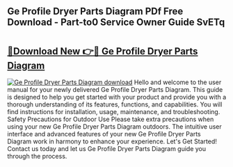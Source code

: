 ## Ge Profile Dryer Parts Diagram PDf Free Download - Part-to0 Service Owner Guide SvETq

# <h2><a href="http://dfs8edj.blite.top/?on=Ge+Profile+Dryer+Parts+Diagram">🔗Download New 👉🔴 Ge Profile Dryer Parts Diagram</a></h2>

[![Ge Profile Dryer Parts Diagram download](https://i.imgur.com/lujVjoI.png)](http://dfs8edj.blite.top/?on=Ge+Profile+Dryer+Parts+Diagram)
Hello and welcome to the user manual for your newly delivered Ge Profile Dryer Parts Diagram. This guide is designed to help you get started with your product and provide you with a thorough understanding of its features, functions, and capabilities. You will find instructions for installation, usage, maintenance, and troubleshooting. Safety Precautions for Outdoor Use Please take extra precautions when using your new Ge Profile Dryer Parts Diagram outdoors. The intuitive user interface and advanced features of your new Ge Profile Dryer Parts Diagram work in harmony to enhance your experience. Let's Get Started! Contact us today and let us Ge Profile Dryer Parts Diagram guide you through the process.
